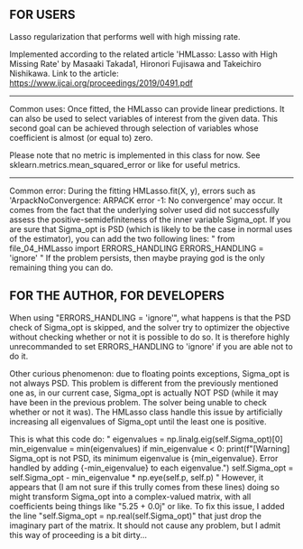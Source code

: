
## FOR USERS

Lasso regularization that performs well with high missing rate.

Implemented according to the related article 'HMLasso: Lasso with High Missing
Rate' by Masaaki Takada1, Hironori Fujisawa and Takeichiro Nishikawa.
Link to the article: https://www.ijcai.org/proceedings/2019/0491.pdf

------------
Common uses: Once fitted, the HMLasso can provide linear predictions. 
It can also be used to select variables of interest from the given data. This 
second goal can be achieved through selection of variables whose coefficient
is almost (or equal to) zero.

Please note that no metric is implemented in this class for now. 
See sklearn.metrics.mean_squared_error or like for useful metrics.

  ------------
Common error: During the fitting HMLasso.fit(X, y), errors such as
'ArpackNoConvergence: ARPACK error -1: No convergence' may occur. It comes 
from the fact that the underlying solver used did not successfully assess
the positive-semidefiniteness of the inner variable Sigma_opt. If you are 
sure that Sigma_opt is PSD (which is likely to be the case in normal uses of 
the estimator), you can add the two following lines:
"
from file_04_HMLasso import ERRORS_HANDLING
ERRORS_HANDLING = 'ignore'
"
If the problem persists, then maybe praying god is the only remaining thing
you can do.


## FOR THE AUTHOR, FOR DEVELOPERS

When using "ERRORS_HANDLING = 'ignore'", what happens is that the PSD check of Sigma_opt is skipped, and the solver try to optimizer the objective without checking whether or not it is possible to do so. It is therefore highly unrecommanded to set ERRORS_HANDLING to 'ignore' if you are able not to do it.

Other curious phenomenon: due to floating points exceptions, Sigma_opt is not always PSD. This problem is different from the previously mentioned one as, in our current case, Sigma_opt is actually NOT PSD (while it may have been in the previous problem. The solver being unable to check whether or not it was). The HMLasso class handle this issue by artificially increasing all eigenvalues of Sigma_opt until the least one is positive. 

This is what this code do:
"
eigenvalues = np.linalg.eig(self.Sigma_opt)[0]
    min_eigenvalue = min(eigenvalues)
    if min_eigenvalue < 0:
      print(f"[Warning] Sigma_opt is not PSD, its minimum eigenvalue is {min_eigenvalue}. Error handled by adding {-min_eigenvalue} to each eigenvalue.")
      self.Sigma_opt = self.Sigma_opt - min_eigenvalue * np.eye(self.p, self.p)
"
However, it appears that (I am not sure if this trully comes from these lines) doing so might transform Sigma_opt into a complex-valued matrix, with all coefficients being things like "5.25 + 0.0j" or like. To fix this issue, I added the line "self.Sigma_opt = np.real(self.Sigma_opt)" that just drop the imaginary part of the matrix. It should not cause any problem, but I admit this way of proceeding is a bit dirty...
